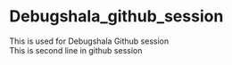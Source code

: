 # Debugshala_github_session
This is used for Debugshala Github session </br>
This is second line  in github session   
